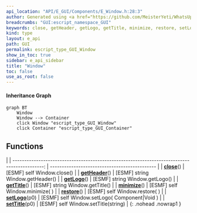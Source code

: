 ```yaml
---
api_location: "API/E_GUI/Components/E_Window.h:28:3"
author: Generated using <a href="https://github.com/MeisterYeti/WhatsUpDoc">WhatsUpDoc</a>
breadcrumbs: "GUI:escript_namespace_GUI"
keywords: close, getHeader, getLogo, getTitle, minimize, restore, setLogo, setTitle
kind: type
layout: e_api
path: GUI
permalink: escript_type_GUI_Window
show_in_toc: true
sidebar: e_api_sidebar
title: "Window"
toc: false
use_as_root: false
---
```


#### Inheritance Graph

```mermaid
graph BT
	Window
	Window --> Container
	click Window "escript_type_GUI_Window"
	click Container "escript_type_GUI_Container"
```

## Functions

|
| -------------------------------------------------------------------------------------------: | --------------------------------------------- | 
| **[close](classGUI_1_1Window#classGUI_1_1Window_1a5a1f10718de3707d436aa84d8e36d842)**()      | [ESMF] self Window.close()                    | 
| **[getHeader](classGUI_1_1Window#classGUI_1_1Window_1a8c3ecfcf8cca20bb4125240d7c323eee)**()  | [ESMF] string Window.getHeader()              | 
| **[getLogo](classGUI_1_1Window#classGUI_1_1Window_1a2a174ac014c0482f1f5dda87772e4ac1)**()    | [ESMF] string Window.getLogo()                | 
| **[getTitle](classGUI_1_1Window#classGUI_1_1Window_1a336ac64803d963c50e1df0755a71ba02)**()   | [ESMF] string Window.getTitle()               | 
| **[minimize](classGUI_1_1Window#classGUI_1_1Window_1a46cce52a1950f113e752fa7f6b5895ba)**()   | [ESMF] self Window.minimize( )                | 
| **[restore](classGUI_1_1Window#classGUI_1_1Window_1a07e6816fb015d5da88025e94d8172422)**()    | [ESMF] self Window.restore( )                 | 
| **[setLogo](classGUI_1_1Window#classGUI_1_1Window_1a11f36990b41f4a2611bd92a058ed1b86)**(p0)  | [ESMF] self Window.setLogo( Component\|Void ) | 
| **[setTitle](classGUI_1_1Window#classGUI_1_1Window_1aa93d613ef85b5e4b3d9dd17cf2d13da5)**(p0) | [ESMF] self Window.setTitle(string)           | 
{: .nohead .nowrap1 }

